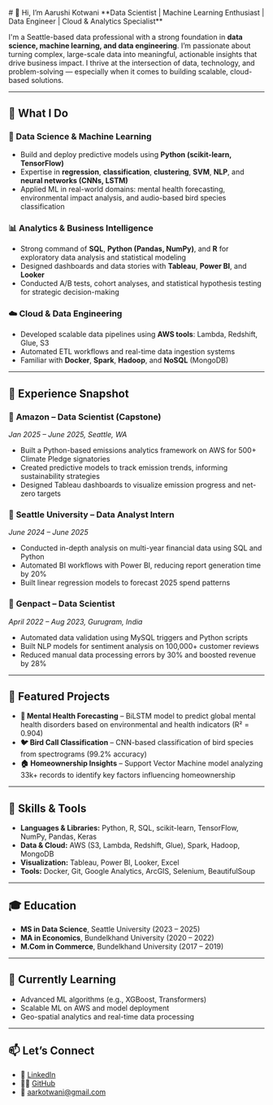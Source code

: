 <p align="center">
  <a href="https://leetcode.com/u/aarushi231994/">
    
  </a>
</p>
# 👋 Hi, I’m Aarushi Kotwani  
**Data Scientist | Machine Learning Enthusiast | Data Engineer | Cloud & Analytics Specialist**

I'm a Seattle-based data professional with a strong foundation in **data science, machine learning, and data engineering**. I’m passionate about turning complex, large-scale data into meaningful, actionable insights that drive business impact. I thrive at the intersection of data, technology, and problem-solving — especially when it comes to building scalable, cloud-based solutions.

---

## 🔧 What I Do

### 🔬 Data Science & Machine Learning  
- Build and deploy predictive models using **Python (scikit-learn, TensorFlow)**  
- Expertise in **regression**, **classification**, **clustering**, **SVM**, **NLP**, and **neural networks (CNNs, LSTM)**  
- Applied ML in real-world domains: mental health forecasting, environmental impact analysis, and audio-based bird species classification

### 📊 Analytics & Business Intelligence  
- Strong command of **SQL**, **Python (Pandas, NumPy)**, and **R** for exploratory data analysis and statistical modeling  
- Designed dashboards and data stories with **Tableau**, **Power BI**, and **Looker**  
- Conducted A/B tests, cohort analyses, and statistical hypothesis testing for strategic decision-making

### ☁️ Cloud & Data Engineering  
- Developed scalable data pipelines using **AWS tools**: Lambda, Redshift, Glue, S3  
- Automated ETL workflows and real-time data ingestion systems  
- Familiar with **Docker**, **Spark**, **Hadoop**, and **NoSQL** (MongoDB)

---

## 💼 Experience Snapshot

### 🔹 **Amazon – Data Scientist (Capstone)**  
*Jan 2025 – June 2025, Seattle, WA*  
- Built a Python-based emissions analytics framework on AWS for 500+ Climate Pledge signatories  
- Created predictive models to track emission trends, informing sustainability strategies  
- Designed Tableau dashboards to visualize emission progress and net-zero targets

### 🔹 **Seattle University – Data Analyst Intern**  
*June 2024 – June 2025*  
- Conducted in-depth analysis on multi-year financial data using SQL and Python  
- Automated BI workflows with Power BI, reducing report generation time by 20%  
- Built linear regression models to forecast 2025 spend patterns

### 🔹 **Genpact – Data Scientist**  
*April 2022 – Aug 2023, Gurugram, India*  
- Automated data validation using MySQL triggers and Python scripts  
- Built NLP models for sentiment analysis on 100,000+ customer reviews  
- Reduced manual data processing errors by 30% and boosted revenue by 28%

---

## 📁 Featured Projects

- **🧠 Mental Health Forecasting** – BiLSTM model to predict global mental health disorders based on environmental and health indicators (R² = 0.904)  
- **🐦 Bird Call Classification** – CNN-based classification of bird species from spectrograms (99.2% accuracy)  
- **🏠 Homeownership Insights** – Support Vector Machine model analyzing 33k+ records to identify key factors influencing homeownership

---

## 🧰 Skills & Tools

- **Languages & Libraries:** Python, R, SQL, scikit-learn, TensorFlow, NumPy, Pandas, Keras  
- **Data & Cloud:** AWS (S3, Lambda, Redshift, Glue), Spark, Hadoop, MongoDB  
- **Visualization:** Tableau, Power BI, Looker, Excel  
- **Tools:** Docker, Git, Google Analytics, ArcGIS, Selenium, BeautifulSoup

---

## 🎓 Education

- **MS in Data Science**, Seattle University (2023 – 2025)  
- **MA in Economics**, Bundelkhand University (2020 – 2022)  
- **M.Com in Commerce**, Bundelkhand University (2017 – 2019)

---

## 🌱 Currently Learning

- Advanced ML algorithms (e.g., XGBoost, Transformers)  
- Scalable ML on AWS and model deployment  
- Geo-spatial analytics and real-time data processing

---

## 📫 Let’s Connect  
- 🔗 [LinkedIn](https://www.linkedin.com/in/aarushikotwani)  
- 🧑‍💻 [GitHub](https://github.com/aarushikot)  
- 📧 aarkotwani@gmail.com  
